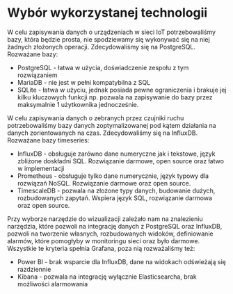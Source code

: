 # Wybór wykorzystanej technologii

W celu zapisywania danych o urządzeniach w sieci IoT potrzebowaliśmy bazy, 
która będzie prosta, nie spodziewamy się wykonywać się na niej żadnych złożonych operacji.
Zdecydowaliśmy się na PostgreSQL. <br>
Rozważane bazy:

 - PostgreSQL - łatwa w użycia, doświadczenie zespołu z tym rozwiązaniem
 - MariaDB - nie jest w pełni kompatybilna  z SQL
 - SQLite - łatwa w użyciu, jednak posiada pewne ograniczenia i brakuje jej kilku kluczowych funkcji 
np. pozwala na zapisywanie do bazy przez maksymalnie 1 użytkownika jednocześnie.

W celu zapisywania danych o zebranych przez czujniki ruchu potrzebowaliśmy bazy danych
zoptymalizowanej pod kątem działania na danych zorientowanych na czas. Zdecydowaliśmy się na InfluxDB. 
Rozważane bazy timeseries:

 - InfluxDB -  obsługuje zarówno dane numeryczne jak i tekstowe, język zbliżone doskładni SQL. 
Rozwiązanie darmowe, open source oraz łatwo w implementacji
 - Prometheus - obsługuje tylko dane numerycznie, język typowy dla rozwiązań NoSQL. 
Rozwiązanie darmowe oraz open source.
 - TimescaleDB - pozwala na złożone typy danych, budowanie dużych, rozbudowanych zapytań. 
Wspiera język SQL, rozwiązanie darmowa oraz open source.

Przy wyborze narzędzie do wizualizacji zależało nam na znalezieniu narzędzia, 
które pozwoli na integrację danych z PostgreSQL oraz InfluxDB, pozwoli na tworzenie własnych,
rozbudowanych widoków, definiowanie alarmów, które pomogłyby w monitoringu sieci oraz było darmowe. 
Wszystkie te kryteria spełnia Grafana, poza nią rozważaliśmy też:

 - Power BI - brak wsparcie dla InfluxDB, dane na widokach odświeżają się razdziennie
 - Kibana - pozwala na integrację wyłącznie Elasticsearcha, brak możliwości alarmowania